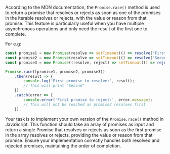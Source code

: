 According to the MDN documentation, the `Promise.race()` method is used to return a promise that resolves or rejects as soon as one of the promises in the iterable resolves or rejects, with the value or reason from that promise. This feature is particularly useful when you have multiple asynchronous operations and only need the result of the first one to complete.

For e.g:

```js
const promise1 = new Promise(resolve => setTimeout(() => resolve('First'), 1000));
const promise2 = new Promise(resolve => setTimeout(() => resolve('Second'), 500));
const promise3 = new Promise((resolve, reject) => setTimeout(() => reject(new Error('Third')), 2000));

Promise.race([promise1, promise2, promise3])
    .then(result => {
        console.log('First promise to resolve:', result);
        // This will print "Second"
    })
    .catch(error => {
        console.error('First promise to reject:', error.message);
        // This will not be reached as promise2 resolves first
    });
```

Your task is to implement your own version of the `Promise.race()` method in JavaScript. This function should take an array of promises as input and return a single Promise that resolves or rejects as soon as the first promise in the array resolves or rejects, providing the value or reason from that promise. Ensure your implementation correctly handles both resolved and rejected promises, maintaining the order of completion.
